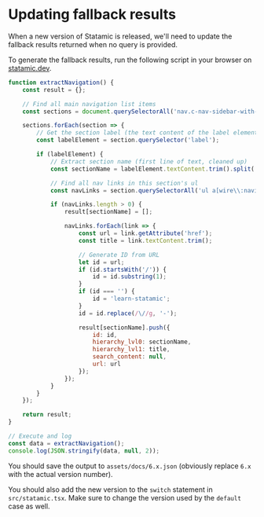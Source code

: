 # Updating fallback results

When a new version of Statamic is released, we'll need to update the fallback results returned when no query is provided.

To generate the fallback results, run the following script in your browser on [statamic.dev](https://statamic.dev).

```js
function extractNavigation() {
    const result = {};

    // Find all main navigation list items
    const sections = document.querySelectorAll('nav.c-nav-sidebar-with-popover-api__desktop > ul > li');

    sections.forEach(section => {
        // Get the section label (the text content of the label element)
        const labelElement = section.querySelector('label');

        if (labelElement) {
            // Extract section name (first line of text, cleaned up)
            const sectionName = labelElement.textContent.trim().split('\n')[0].trim();

            // Find all nav links in this section's ul
            const navLinks = section.querySelectorAll('ul a[wire\\:navigate]');

            if (navLinks.length > 0) {
                result[sectionName] = [];

                navLinks.forEach(link => {
                    const url = link.getAttribute('href');
                    const title = link.textContent.trim();

                    // Generate ID from URL
                    let id = url;
                    if (id.startsWith('/')) {
                        id = id.substring(1);
                    }
                    if (id === '') {
                        id = 'learn-statamic';
                    }
                    id = id.replace(/\//g, '-');

                    result[sectionName].push({
                        id: id,
                        hierarchy_lvl0: sectionName,
                        hierarchy_lvl1: title,
                        search_content: null,
                        url: url
                    });
                });
            }
        }
    });

    return result;
}

// Execute and log
const data = extractNavigation();
console.log(JSON.stringify(data, null, 2));
```

You should save the output to `assets/docs/6.x.json` (obviously replace `6.x` with the actual version number).

You should also add the new version to the `switch` statement in `src/statamic.tsx`. Make sure to change the version used by the `default` case as well.